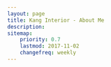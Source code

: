 ```yaml
---
layout: page
title: Kang Interior - About Me
description: 
sitemap:
    priority: 0.7
    lastmod: 2017-11-02
    changefreq: weekly
---
```

